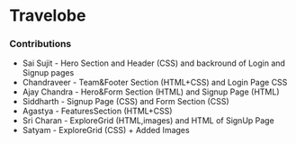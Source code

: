 # Travelobe

### Contributions
- Sai Sujit - Hero Section and Header (CSS) and  backround of Login and Signup pages
- Chandraveer - Team&Footer Section (HTML+CSS) and Login Page CSS
- Ajay Chandra - Hero&Form Section (HTML) and Signup Page (HTML)
- Siddharth - Signup Page (CSS) and Form Section (CSS)
- Agastya - FeaturesSection (HTML+CSS)
- Sri Charan - ExploreGrid (HTML,images) and HTML of SignUp Page
- Satyam - ExploreGrid (CSS) + Added Images

